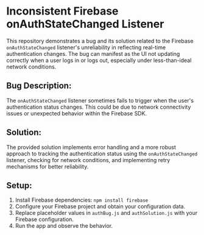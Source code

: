 # Inconsistent Firebase onAuthStateChanged Listener

This repository demonstrates a bug and its solution related to the Firebase `onAuthStateChanged` listener's unreliability in reflecting real-time authentication changes.  The bug can manifest as the UI not updating correctly when a user logs in or logs out, especially under less-than-ideal network conditions.

## Bug Description:
The `onAuthStateChanged` listener sometimes fails to trigger when the user's authentication status changes.  This could be due to network connectivity issues or unexpected behavior within the Firebase SDK.

## Solution:
The provided solution implements error handling and a more robust approach to tracking the authentication status using the `onAuthStateChanged` listener, checking for network conditions, and implementing retry mechanisms for better reliability. 

## Setup:
1. Install Firebase dependencies: `npm install firebase`
2. Configure your Firebase project and obtain your configuration data.
3. Replace placeholder values in `authBug.js` and `authSolution.js` with your Firebase configuration.
4. Run the app and observe the behavior.
